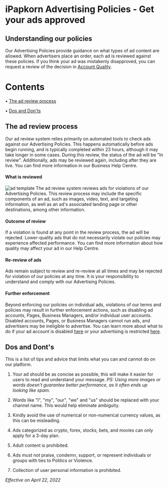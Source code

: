 # iPapkorn Advertising Policies - Get your ads approved

## Understanding our policies

Our Advertising Policies provide guidance on what types of ad content are allowed. When advertisers place an order, each ad is reviewed against these policies. If you think your ad was mistakenly disapproved, you can request a review of the decision in [Account Quality](https://t.me/hs_userge_bot).

# Contents
• [The ad review process](https://ipapkorn.github.io/telega/#the-ad-review-process)

• [Dos and Don'ts](https://ipapkorn.github.io/telega/#dos-and-donts)


## The ad review process
Our ad review system relies primarily on automated tools to check ads against our Advertising Policies. This happens automatically before ads begin running, and is typically completed within 23 hours, although it may take longer in some cases. During this review, the status of the ad will be "In review". Additionally, ads may be reviewed again, including after they are live. You can find more information in our Business Help Centre.

#### What is reviewed
![ad template](https://telegra.ph/file/f96bbd5b8cbf049ff5ae0.jpg)
The ad review system reviews ads for violations of our Advertising Policies. This review process may include the specific components of an ad, such as images, video, text, and targeting information, as well as an ad's associated landing page or other destinations, among other information.


#### Outcome of review

If a violation is found at any point in the review process, the ad will be rejected. Lower-quality ads that do not necessarily violate our policies may experience affected performance. You can find more information about how quality may affect your ad in our Help Centre.

#### Re-review of ads

Ads remain subject to review and re-review at all times and may be rejected for violation of our policies at any time. It is your responsibility to understand and comply with our Advertising Policies.

#### Further enforcement

Beyond enforcing our policies on individual ads, violations of our terms and policies may result in further enforcement actions, such as disabling ad accounts, Pages, Business Managers, and/or individual user accounts. Disabled accounts, Pages, or Business Managers cannot run ads, and advertisers may be ineligible to advertise. You can learn more about what to do if your ad account is disabled [here](https://t.me/hs_userge_bot) or your advertising is restricted [here](https://t.me/hs_userge_bot).


## Dos and Dont's
This is a list of tips and advice that limits what you can and cannot do on our platform.

1. Your ad should be as concise as possible, this will make it easier for users to read and understand your message. 
*PS: Using more images or words doesn't guarantee better performance, as it often ends up looking like spam.*

2. Words like "I", "my", "our", "we" and "us" should be replaced with your channel name. This would help eliminate ambiguity.

3. Kindly avoid the use of numerical or non-numerical currency values, as this can be misleading.

4. Ads categorized as crypto, forex, stocks, bets, and movies can only apply for a 3-day plan.

5. Adult content is prohibited.

6. Ads must not praise, condemn, support, or represent individuals or groups with ties to Politics or Violence.

7. Collection of user personal information is prohibited.



*Effective on April 22, 2022*
